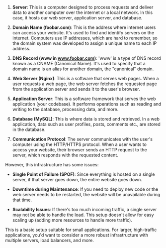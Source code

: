 1. **Server**: This is a computer designed to process requests and deliver data to another computer over the internet or a local network. In this case, it hosts our web server, application server, and database.

2. **Domain Name (foobar.com)**: This is the address where internet users can access your website. It's used to find and identify servers on the internet. Computers use IP addresses, which are hard to remember, so the domain system was developed to assign a unique name to each IP address.

3. **DNS Record (www in www.foobar.com)**: 'www' is a type of DNS record known as a CNAME (Canonical Name). It's used to specify that a domain name is an alias for another domain, the "canonical" domain.

4. **Web Server (Nginx)**: This is a software that serves web pages. When a user requests a web page, the web server fetches the requested page from the application server and sends it to the user's browser.

5. **Application Server**: This is a software framework that serves the web application (your codebase). It performs operations such as reading and writing to the database, processing data, and more.

6. **Database (MySQL)**: This is where data is stored and retrieved. In a web application, data such as user profiles, posts, comments etc., are stored in the database.

7. **Communication Protocol**: The server communicates with the user's computer using the HTTP/HTTPS protocol. When a user wants to access your website, their browser sends an HTTP request to the server, which responds with the requested content.

However, this infrastructure has some issues:

- **Single Point of Failure (SPOF)**: Since everything is hosted on a single server, if that server goes down, the entire website goes down.

- **Downtime during Maintenance**: If you need to deploy new code or the web server needs to be restarted, the website will be unavailable during that time.

- **Scalability Issues**: If there's too much incoming traffic, a single server may not be able to handle the load. This setup doesn't allow for easy scaling up (adding more resources to handle more traffic).

This is a basic setup suitable for small applications. For larger, high-traffic applications, you'd want to consider a more robust infrastructure with multiple servers, load balancers, and more.
